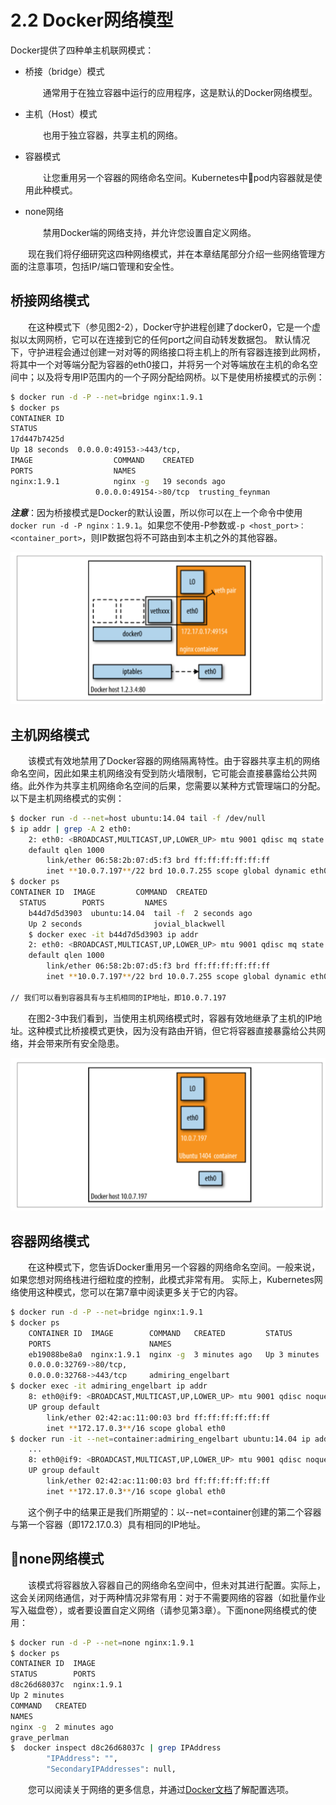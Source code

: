 # 2.2 Docker网络模型

Docker提供了四种单主机联网模式：

- 桥接（bridge）模式

    &emsp;&emsp;通常用于在独立容器中运行的应用程序，这是默认的Docker网络模型。

- 主机（Host）模式

    &emsp;&emsp;也用于独立容器，共享主机的网络。

- 容器模式

    &emsp;&emsp;让您重用另一个容器的网络命名空间。Kubernetes中pod内容器就是使用此种模式。

- none网络

    &emsp;&emsp;禁用Docker端的网络支持，并允许您设置自定义网络。

&emsp;&emsp;现在我们将仔细研究这四种网络模式，并在本章结尾部分介绍一些网络管理方面的注意事项，包括IP/端口管理和安全性。

## 桥接网络模式

&emsp;&emsp;在这种模式下（参见图2-2），Docker守护进程创建了docker0，它是一个虚拟以太网网桥，它可以在连接到它的任何port之间自动转发数据包。 默认情况下，守护进程会通过创建一对对等的网络接口将主机上的所有容器连接到此网桥，将其中一个对等端分配为容器的eth0接口，并将另一个对等端放在主机的命名空间中；以及将专用IP范围内的一个子网分配给网桥。以下是使用桥接模式的示例：

```bash
$ docker run -d -P --net=bridge nginx:1.9.1
$ docker ps
CONTAINER ID
STATUS
17d447b7425d
Up 18 seconds  0.0.0.0:49153->443/tcp,
IMAGE                  COMMAND    CREATED
PORTS                  NAMES
nginx:1.9.1            nginx -g   19 seconds ago
                   0.0.0.0:49154->80/tcp  trusting_feynman
```

***注意***：因为桥接模式是Docker的默认设置，所以你可以在上一个命令中使用`docker run -d -P nginx：1.9.1`。如果您不使用-P参数或`-p <host_port>：<container_port>`，则IP数据包将不可路由到本主机之外的其他容器。

![图2-2 Docker桥接网络模式](../images/2-2.png)

## 主机网络模式

&emsp;&emsp;该模式有效地禁用了Docker容器的网络隔离特性。由于容器共享主机的网络命名空间，因此如果主机网络没有受到防火墙限制，它可能会直接暴露给公共网络。此外作为共享主机网络命名空间的后果，您需要以某种方式管理端口的分配。以下是主机网络模式的实例：

```bash
$ docker run -d --net=host ubuntu:14.04 tail -f /dev/null
$ ip addr | grep -A 2 eth0:
    2: eth0: <BROADCAST,MULTICAST,UP,LOWER_UP> mtu 9001 qdisc mq state UP group
    default qlen 1000
        link/ether 06:58:2b:07:d5:f3 brd ff:ff:ff:ff:ff:ff
        inet **10.0.7.197**/22 brd 10.0.7.255 scope global dynamic eth0
$ docker ps
CONTAINER ID  IMAGE         COMMAND  CREATED
  STATUS        PORTS         NAMES
    b44d7d5d3903  ubuntu:14.04  tail -f  2 seconds ago
    Up 2 seconds                jovial_blackwell
    $ docker exec -it b44d7d5d3903 ip addr
    2: eth0: <BROADCAST,MULTICAST,UP,LOWER_UP> mtu 9001 qdisc mq state UP group
    default qlen 1000
        link/ether 06:58:2b:07:d5:f3 brd ff:ff:ff:ff:ff:ff
        inet **10.0.7.197**/22 brd 10.0.7.255 scope global dynamic eth0

// 我们可以看到容器具有与主机相同的IP地址，即10.0.7.197
```

&emsp;&emsp;在图2-3中我们看到，当使用主机网络模式时，容器有效地继承了主机的IP地址。这种模式比桥接模式更快，因为没有路由开销，但它将容器直接暴露给公共网络，并会带来所有安全隐患。

![图2-3 Docker主机网络模式](../images/2-3.png)

## 容器网络模式

&emsp;&emsp;在这种模式下，您告诉Docker重用另一个容器的网络命名空间。一般来说，如果您想对网络栈进行细粒度的控制，此模式非常有用。 实际上，Kubernetes网络使用这种模式，您可以在第7章中阅读更多关于它的内容。

```bash
$ docker run -d -P --net=bridge nginx:1.9.1
$ docker ps
    CONTAINER ID  IMAGE        COMMAND   CREATED         STATUS
    PORTS                      NAMES
    eb19088be8a0  nginx:1.9.1  nginx -g  3 minutes ago   Up 3 minutes
    0.0.0.0:32769->80/tcp,
    0.0.0.0:32768->443/tcp     admiring_engelbart
$ docker exec -it admiring_engelbart ip addr
    8: eth0@if9: <BROADCAST,MULTICAST,UP,LOWER_UP> mtu 9001 qdisc noqueue state
    UP group default
        link/ether 02:42:ac:11:00:03 brd ff:ff:ff:ff:ff:ff
        inet **172.17.0.3**/16 scope global eth0
$ docker run -it --net=container:admiring_engelbart ubuntu:14.04 ip addr
    ...
    8: eth0@if9: <BROADCAST,MULTICAST,UP,LOWER_UP> mtu 9001 qdisc noqueue state
    UP group default
        link/ether 02:42:ac:11:00:03 brd ff:ff:ff:ff:ff:ff
        inet **172.17.0.3**/16 scope global eth0
```

&emsp;&emsp;这个例子中的结果正是我们所期望的：以--net=container创建的第二个容器与第一个容器（即172.17.0.3）具有相同的IP地址。

## none网络模式

&emsp;&emsp;该模式将容器放入容器自己的网络命名空间中，但未对其进行配置。实际上，这会关闭网络通信，对于两种情况非常有用：对于不需要网络的容器（如批量作业写入磁盘卷），或者要设置自定义网络（请参见第3章）。下面none网络模式的使用：

```bash
$ docker run -d -P --net=none nginx:1.9.1
$ docker ps
CONTAINER ID  IMAGE
STATUS        PORTS
d8c26d68037c  nginx:1.9.1
Up 2 minutes
COMMAND   CREATED
NAMES
nginx -g  2 minutes ago
grave_perlman
$  docker inspect d8c26d68037c | grep IPAddress
        "IPAddress": "",
        "SecondaryIPAddresses": null,
```

&emsp;&emsp;您可以阅读关于网络的更多信息，并通过[Docker文档](https://docs.docker.com/network/)了解配置选项。
